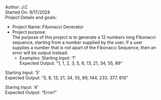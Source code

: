 Author: J.C  
Started On: 9/17/2024  
Project Details and goals:

* Project Name: Fibonacci Generator
* Project purpose:  
The purpose of this project is to generate a 12 numbers long Fibonacci sequence, starting from a number supplied by the user.  If a user  
supplies a number that is not apart of the Fibonacci Sequence, then an error will be output instead. 
    * Examples:
Starting Input: ‘1’  
Expected Output: “1, 1, 2, 3, 5, 8, 13, 21, 34, 55, 89”  
  
Starting Input: ‘5’  
Expected Output: “5, 8, 13, 21, 34, 55, 89, 144, 233, 377, 610”  
  
Staring Input: ‘4’  
Expected Output: “Error!”